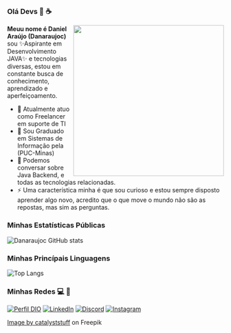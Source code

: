 ### Olá Devs 👋 :coffee:

<img src="https://img.freepik.com/free-vector/cute-man-working-laptop-with-coffee-cartoon-vector-icon-illustration-people-technology-icon-concept-isolated-premium-vector-flat-cartoon-style_138676-3869.jpg?w=740&t=st=1695761959~exp=1695762559~hmac=3eb2b43e48019dcb4a6d450915f8d2600c9b2d5a1fd15d4da11c7c1f84c0a900" min-width="350px" max-width="350px" width="350px" align="right">

**Meuu nome é Daniel Araújo (Danaraujoc)** sou ✨Aspirante em Desenvolvimento JAVA✨ e tecnologias diversas, estou em constante busca de conhecimento, aprendizado e aperfeiçoamento.

- 🔭 Atualmente atuo como Freelancer em suporte de TI
- 🌱 Sou Graduado em Sistemas de Informação pela (PUC-Minas)
- 💬 Podemos conversar sobre Java Backend, e todas as tecnologias relacionadas.
- ⚡ Uma característica minha é que sou curioso e estou sempre disposto aprender algo novo,
      acredito que o que move o mundo não são as repostas, mas sim as perguntas.

### Minhas Estatísticas Públicas

![Danaraujoc GitHub stats](https://github-readme-stats.vercel.app/api?username=Danaraujoc&show_icons=true&theme=transparent)

### Minhas Princípais Linguagens

![Top Langs](https://github-readme-stats.vercel.app/api/top-langs/?username=Danaraujoc&layout=compact)

### Minhas Redes :computer: :iphone:

[![Perfil DIO](https://img.shields.io/badge/-Meu%20Perfil%20na%20DIO-black?style=for-the-badge)](https://web.dio.me/users/daniel_araujox77/?tab=skills)
[![LinkedIn](https://img.shields.io/badge/LinkedIn-000?style=for-the-badge&logo=linkedin&logoColor=0E76A8)](https://www.linkedin.com/in/daniel-araujox/)
[![Discord](https://img.shields.io/badge/Discord-000?style=for-the-badge&logo=discord)](https://www.discord.com/in/_danielx77/)
[![Instagram](https://img.shields.io/badge/Instagram-000?style=for-the-badge&logo=instagram)](https://www.instagram.com/daniellx77/)

<a href="https://www.freepik.com/free-vector/cute-man-working-laptop-with-coffee-cartoon-vector-icon-illustration-people-technology-icon-concept-isolated-premium-vector-flat-cartoon-style_20188206.htm#query=developer&position=12&from_view=keyword&track=sph#position=12&query=developer">Image by catalyststuff</a> on Freepik
